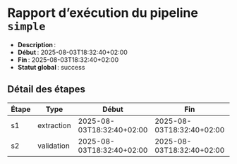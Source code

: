 # Rapport d’exécution du pipeline `simple`

- **Description** : 
- **Début** : 2025-08-03T18:32:40+02:00
- **Fin** : 2025-08-03T18:32:40+02:00
- **Statut global** : success

## Détail des étapes

| Étape | Type | Début | Fin | Statut | Erreur |
|-------|------|-------|-----|--------|--------|
| s1 | extraction | 2025-08-03T18:32:40+02:00 | 2025-08-03T18:32:40+02:00 | success |  |
| s2 | validation | 2025-08-03T18:32:40+02:00 | 2025-08-03T18:32:40+02:00 | success |  |
